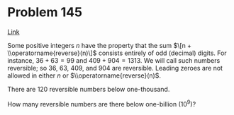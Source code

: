 # Problem 145

[Link](https://projecteuler.net/problem=145)

Some positive integers $n$ have the property that the sum $\[n + \\operatorname{reverse}(n)\]$ consists entirely of odd (decimal) digits. For instance, $36 + 63 = 99$ and $409 + 904 = 1313$. We will call such numbers reversible; so $36$, $63$, $409$, and $904$ are reversible. Leading zeroes are not allowed in either $n$ or $\\operatorname{reverse}(n)$.

There are $120$ reversible numbers below one-thousand.

How many reversible numbers are there below one-billion ($10^9$)?
